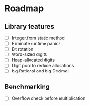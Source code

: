 # Roadmap

## Library features
- [ ] Integer.from static method
- [ ] Eliminate runtime panics
- [ ] Bit rotation
- [ ] Word-sized digits
- [ ] Heap-allocated digits
- [ ] Digit pool to reduce allocations
- [ ] big.Rational and big.Decimal

## Benchmarking
- [ ] Overflow check before multiplication
